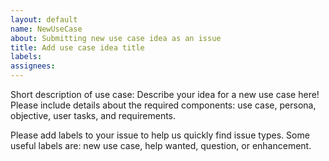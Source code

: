 ```yaml
---
layout: default
name: NewUseCase
about: Submitting new use case idea as an issue
title: Add use case idea title
labels:
assignees:
---
```



Short description of use case: Describe your idea for a new use case here! Please include details about the required components: use case, persona, objective, user tasks, and requirements.

Please add labels to your issue to help us quickly find issue types. Some useful labels are: new use case, help wanted, question, or enhancement.
